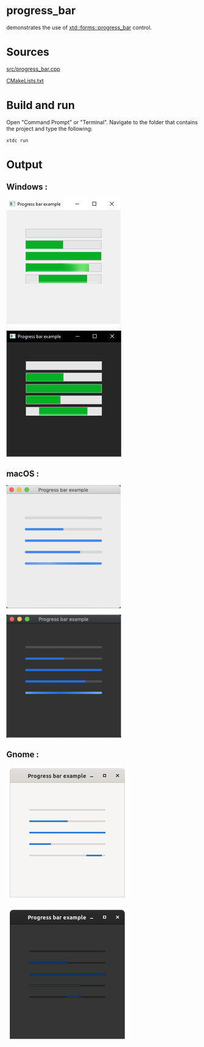 # progress_bar

demonstrates the use of [xtd::forms::progress_bar](../../../../src/xtd_forms/include/xtd/forms/progress_bar.hpp) control.

# Sources

[src/progress_bar.cpp](src/progress_bar.cpp)

[CMakeLists.txt](CMakeLists.txt)

# Build and run

Open "Command Prompt" or "Terminal". Navigate to the folder that contains the project and type the following:

```shell
xtdc run
```

# Output

## Windows :

![Screenshot](../../../../docs/pictures/examples/progress_bar_w.png)

![Screenshot](../../../../docs/pictures/examples/progress_bar_wd.png)

## macOS :

![Screenshot](../../../../docs/pictures/examples/progress_bar_m.png)

![Screenshot](../../../../docs/pictures/examples/progress_bar_md.png)

## Gnome :

![Screenshot](../../../../docs/pictures/examples/progress_bar_g.png)

![Screenshot](../../../../docs/pictures/examples/progress_bar_gd.png)
